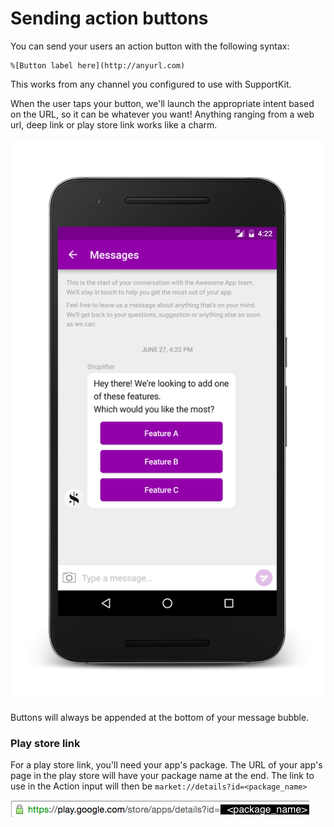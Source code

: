 # Sending action buttons

You can send your users an action button with the following syntax:

```
%[Button label here](http://anyurl.com)
```

This works from any channel you configured to use with SupportKit. 

When the user taps your button, we'll launch the appropriate intent based on the URL, so it can be whatever you want! Anything ranging from a web url, deep link or play store link works like a charm. 

<span class="half-width-img">![Action buttons](/images/action_button_android.png)</span>

<aside class="notice">
Buttons will always be appended at the bottom of your message bubble.
</aside>

### Play store link

For a play store link, you'll need your app's package. The URL of your app's page in the play store will have your package name at the end. The link to use in the Action input will then be `market://details?id=<package_name>`

![Package Name](/images/package_name_from_url.png)
